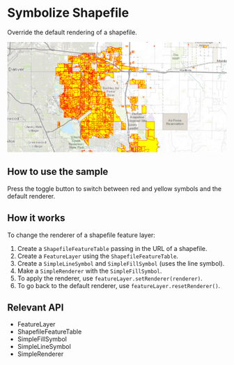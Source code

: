 # Symbolize Shapefile

Override the default rendering of a shapefile.

![](SymbolizeShapefile.png)

## How to use the sample

Press the toggle button to switch between red and yellow symbols and the default renderer.

## How it works

To change the renderer of a shapefile feature layer:

1.  Create a `ShapefileFeatureTable` passing in the URL of a shapefile.
2.  Create a `FeatureLayer` using the `ShapefileFeatureTable`.
3.  Create a `SimpleLineSymbol` and `SimpleFillSymbol` (uses the line symbol).
4.  Make a `SimpleRenderer` with the `SimpleFillSymbol`.
5.  To apply the renderer, use `featureLayer.setRenderer(renderer)`.
6.  To go back to the default renderer, use `featureLayer.resetRenderer()`.

## Relevant API

*   FeatureLayer
*   ShapefileFeatureTable
*   SimpleFillSymbol
*   SimpleLineSymbol
*   SimpleRenderer
